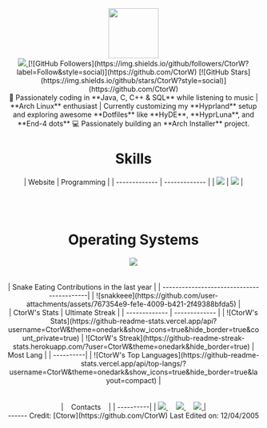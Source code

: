 <div align="Center">
<img width="100" src="https://github.com/user-attachments/assets/fae54e71-c962-4868-ad16-f727a0593d00" />
<div align="center">
<a href="https://github.com/CtorW">
<img src="https://github.com/user-attachments/assets/77f249fa-d3bf-4ece-aad2-7fe374d1217f" />
</a>
[![GitHub Followers](https://img.shields.io/github/followers/CtorW?label=Follow&style=social)](https://github.com/CtorW)
[![GitHub Stars](https://img.shields.io/github/stars/CtorW?style=social)](https://github.com/CtorW)
</div>
🌱 Passionately coding in **Java, C, C++ & SQL** while listening to music | **Arch Linux** enthusiast | Currently customizing my **Hyprland** setup and exploring awesome **Dotfiles** like **HyDE**, **HyprLuna**, and **End-4 dots**
💻 Passionately building an **Arch Installer** project. 
<div align="Center">
<h1>Skills</h1>
</div>
<div align="Center">
| Website | Programming |
| ------------- | ------------- |
| <img src="https://skillicons.dev/icons?i=html,css,js,sass,py"/> | <img src="https://skillicons.dev/icons?i=c,cpp,java,mysql,bash,vscode,vscodium,sublime,github"/> |
</div>
<br>
<br>
<br>
<div align="Center">
<h1>Operating Systems</h1>
<img src="https://skillicons.dev/icons?i=windows,arch,linux,mint,ubuntu"/>
</div>
<br>
<br>
| Snake Eating Contributions in the last year |
| ------------------------------------------|
| ![snakkeee](https://github.com/user-attachments/assets/767354e9-fe1e-4009-b421-2f49388bfda5) | 
<div align="Center">
| CtorW's Stats | Ultimate Streak |
| ------------- | ------------- |
| ![CtorW's Stats](https://github-readme-stats.vercel.app/api?username=CtorW&theme=onedark&show_icons=true&hide_border=true&count_private=true)  | ![CtorW's Streak](https://github-readme-streak-stats.herokuapp.com/?user=CtorW&theme=onedark&hide_border=true) 
| Most Lang |
| ----------|
| ![CtorW's Top Languages](https://github-readme-stats.vercel.app/api/top-langs/?username=CtorW&theme=onedark&show_icons=true&hide_border=true&layout=compact) |
</div>
<br>
<br>
<div align="Center">
|‎ ‎ ‎ ‎ Contacts‎ ‎ ‎ ‎ |
| ----------|
| <a href="mailto:angulogetsai16@gmail.com"> <img src="https://skillicons.dev/icons?i=gmail"/> </a> ‎ ‎ ‎ ‎  <a href="https://instagram.com/getsai.ar"> <img src="https://skillicons.dev/icons?i=instagram"/> </a> ‎ ‎ ‎ ‎  <a href="[https://instagram.com/getsai.ar](https://discord.com/users/729473858179956859)"> <img src="https://skillicons.dev/icons?i=discord"/> </a> |
</div>
------
Credit: [Ctorw](https://github.com/CtorW)
Last Edited on: 12/04/2005
